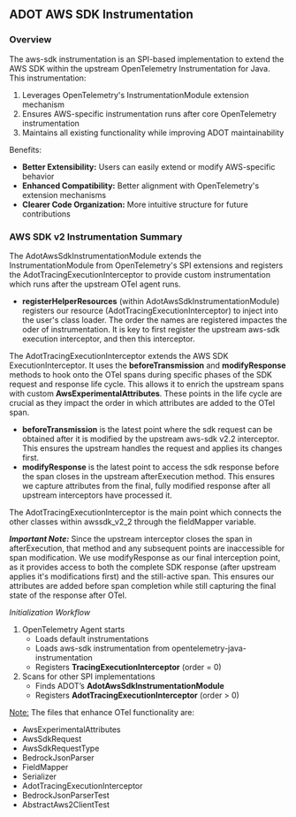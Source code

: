 ## ADOT AWS SDK Instrumentation

### Overview
The aws-sdk instrumentation is an SPI-based implementation to extend the AWS SDK within the upstream OpenTelemetry Instrumentation for Java. 
This instrumentation:

1. Leverages OpenTelemetry's InstrumentationModule extension mechanism
2. Ensures AWS-specific instrumentation runs after core OpenTelemetry instrumentation
3. Maintains all existing functionality while improving ADOT maintainability

Benefits:

- **Better Extensibility:** Users can easily extend or modify AWS-specific behavior
- **Enhanced Compatibility:** Better alignment with OpenTelemetry's extension mechanisms
- **Clearer Code Organization:** More intuitive structure for future contributions

### AWS SDK v2 Instrumentation Summary
The AdotAwsSdkInstrumentationModule extends the InstrumentationModule from OpenTelemetry's SPI extensions and registers 
the AdotTracingExecutionInterceptor to provide custom instrumentation which runs after the upstream OTel agent runs. 
- **registerHelperResources** (within AdotAwsSdkInstrumentationModule) registers our resource (AdotTracingExecutionInterceptor) to inject into the user's class loader. The order the names are registered impactes the oder of instrumentation. It is key to first register the upstream aws-sdk execution interceptor, and then this interceptor.

The AdotTracingExecutionInterceptor extends the AWS SDK ExecutionInterceptor. It uses the **beforeTransmission** and **modifyResponse** methods 
to hook onto the OTel spans during specific phases of the SDK request and response life cycle. This allows it to enrich the 
upstream spans with custom **AwsExperimentalAttributes**. These points in the life cycle are crucial as they impact the order in which attributes 
are added to the OTel span.

- **beforeTransmission** is the latest point where the sdk request can be obtained after it is modified by the upstream aws-sdk v2.2 interceptor. This ensures the upstream handles the request and applies its changes first.
- **modifyResponse** is the latest point to access the sdk response before the span closes in the upstream afterExecution method. This ensures we capture attributes from the final, fully modified response after all upstream interceptors have processed it.

The AdotTracingExecutionInterceptor is the main point which connects the other classes within awssdk_v2_2
through the fieldMapper variable.

_**Important Note:**_
Since the upstream interceptor closes the span in afterExecution, that method and any subsequent points are inaccessible for span modification. 
We use modifyResponse as our final interception point, as it provides access to both the complete SDK response (after upstream applies it's modifications first) and the still-active span.
This ensures our attributes are added before span completion while still capturing the final state of the response after OTel.

_Initialization Workflow_

1. OpenTelemetry Agent starts
   - Loads default instrumentations
   - Loads aws-sdk instrumentation from opentelemetry-java-instrumentation
   - Registers **TracingExecutionInterceptor** (order = 0)
2. Scans for other SPI implementations
   - Finds ADOT’s **AdotAwsSdkInstrumentationModule**
   - Registers **AdotTracingExecutionInterceptor** (order > 0)

<ins>Note:</ins> The files that enhance OTel functionality are:
* AwsExperimentalAttributes
* AwsSdkRequest
* AwsSdkRequestType
* BedrockJsonParser
* FieldMapper
* Serializer
* AdotTracingExecutionInterceptor
* BedrockJsonParserTest
* AbstractAws2ClientTest

